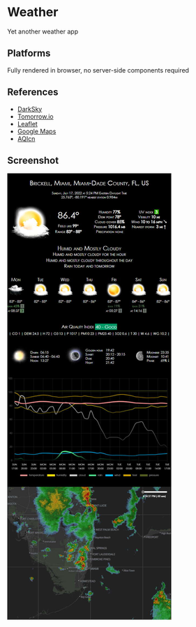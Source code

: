 # Weather

Yet another weather app

## Platforms

Fully rendered in browser, no server-side components required

## References

- [DarkSky](https://darksky.net/dev/docs)
- [Tomorrow.io](https://docs.tomorrow.io/reference/welcome)
- [Leaflet](https://leafletjs.com/reference.html)
- [Google Maps](https://developers.google.com/maps/documentation/geocoding/requests-geocoding)
- [AQIcn](https://aqicn.org/json-api/doc/)

## Screenshot

![screenshot](assets/screenshot.jpg)
